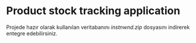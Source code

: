 # Product stock tracking application

Projede hazır olarak kullanılan veritabanını *instnwnd.zip* dosyasını indirerek entegre edebilirsiniz.
